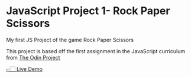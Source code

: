 # JavaScript Project 1- Rock Paper Scissors
 <p> My first JS Project of the game Rock Paper Scissors </p>
 <p> This project is based off the first assignment in the JavaScript curriculum from <a href="https://www.theodinproject.com/paths/foundations/courses/foundations/lessons/rock-paper-scissors">The Odin Project</a></p>
 <a href="https://xyzuka.github.io/Rock-Paper-Scissors/">👉🏻 Live Demo</a>
